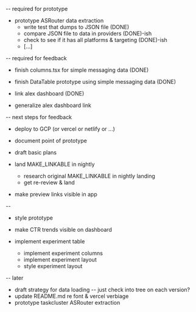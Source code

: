 -- required for prototype

* prototype ASRouter data extraction
  * write test that dumps to JSON file (DONE)
  * compare JSON file to data in providers (DONE)-ish
  * check to see if it has all platforms & targeting (DONE)-ish
  * [...]

-- required for feedback

* finish columns.tsx for simple messaging data (DONE)
* finish DataTable prototype using simple messaging data (DONE)
* link alex dashboard (DONE)

* generalize alex dashboard link

-- next steps for feedback


* deploy to GCP (or vercel or netlify or ...)

* document point of prototype

* draft basic plans

* land MAKE_LINKABLE in nightly
  * research original MAKE_LINKABLE in nightly landing
  * get re-review & land

* make preview links visible in app

--
* style prototype

* make CTR trends visible on dashboard

* implement experiment table
  * implement experiment columns
  * implement experiment layout
  * style experiment layout

-- later

* draft strategy for data loading -- just check into tree on each version?
* update README.md re font & vercel verbiage
* prototype taskcluster ASRouter extraction

